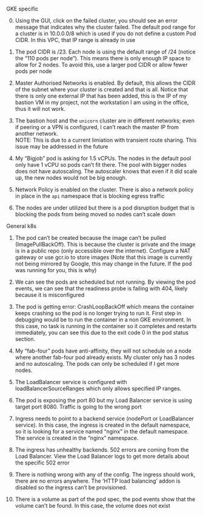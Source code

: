 GKE specific

0. Using the GUI, click on the failed cluster, you should see an error message that indicates why the cluster failed.
The default pod range for a cluster is in 10.0.0.0/8 which is used if you do not define a custom Pod CIDR. In this VPC, that IP range is already in use

1. The pod CIDR is /23. Each node is using the default range of /24 (notice the “110 pods per node”). This means there is only enough IP space to allow for 2 nodes. To avoid this, use a larger pod CIDR or allow fewer pods per node

2. Master Authorised Networks is enabled. By default, this allows the CIDR of the subnet where your cluster is created and that is all. Notice that there is only one external IP that has been added, this is the IP of my bastion VM in my project, not the workstation I am using in the office, thus it will not work.

3. The bastion host and the `unicorn` cluster are in different networks; even if peering or a VPN is configured, I can’t reach the master IP from another network.  
    NOTE: This is due to a current limiation with transient route sharing. This issue may be addressed in the future

4. My “Bigjob” pod is asking for 1.5 vCPUs. The nodes in the default pool only have 1 vCPU so pods can’t fit there. The pool with bigger nodes does not have autoscaling. The autoscaler knows that even if it did scale up, the new nodes would not be big enough.

5. Network Policy is enabled on the cluster. There is also a network policy in place in the `api` namespace that is blocking egress traffic

6. The nodes are under utilized but there is a pod disruption budget that is blocking the pods from being moved so nodes can’t scale down

General k8s

1. The pod can’t be created because the image can’t be pulled (ImagePullBackOff). This is because the cluster is private and the image is in a public repo (only accessible over the internet). Configure a NAT gateway or use gcr.io to store images (Note that this image is currently not being mirrored by Google, this may change in the future. If the pod was running for you, this is why)

2. We can see the pods are scheduled but not running. By viewing the pod events, we can see that the readiness probe is failing with 404, likely because it is misconfigured

3. The pod is getting error: CrashLoopBackOff which means the container keeps crashing so the pod is no longer trying to run it. First step in debugging would be to run the container in a non GKE environment. 
In this case, no task is running in the container so it completes and restarts immediately, you can see this due to the exit code 0 in the pod status section.

4. My “fab-four” pods have anti-affinity, they will not schedule on a node where another fab-four pod already exists. My cluster only has 3 nodes and no autoscaling. The pods can only be scheduled if I get more nodes.

5. The LoadBalancer service is configured with loadBalancerSourceRanges which only allows specified IP ranges. 

6. The pod is exposing the port 80 but my Load Balancer service is using target port 8080. Traffic is going to the wrong port

7. Ingress needs to point to a backend service (nodePort or LoadBalancer service). In this case, the ingress is created in the default namespace, so it is looking for a service named “nginx” in the default namespace. The service is created in the “nginx” namespace.

8. The ingress has unhealthy backends. 502 errors are coming from the Load Balancer. View the Load Balancer logs to get more details about the specific 502 error

9. There is nothing wrong with any of the config. The ingress should work, there are no errors anywhere. The ‘HTTP load balancing’ addon is disabled so the ingress can’t be provisioned.

10. There is a volume as part of the pod spec, the pod events show that the volume can't be found. In this case, the volume does not exist
